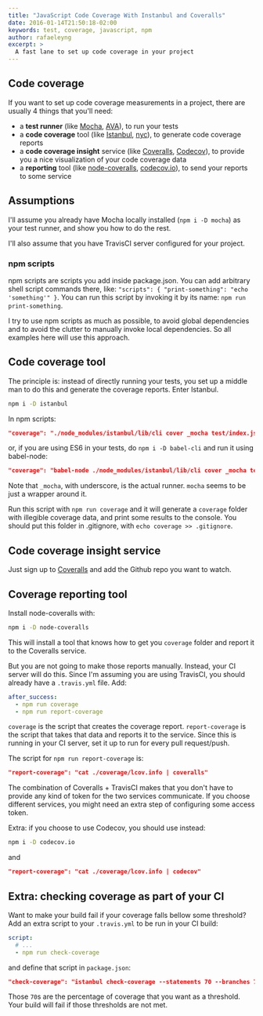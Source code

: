 ```yaml
---
title: "JavaScript Code Coverage With Instanbul and Coveralls"
date: 2016-01-14T21:50:18-02:00
keywords: test, coverage, javascript, npm
author: rafaeleyng
excerpt: >
  A fast lane to set up code coverage in your project
---
```


## Code coverage

If you want to set up code coverage measurements in a project, there are usually 4 things that you'll need:

- a **test runner** (like [Mocha](https://github.com/mochajs/mocha), [AVA](https://github.com/sindresorhus/ava)), to run your tests
- a **code coverage** tool (like [Istanbul](https://github.com/gotwarlost/istanbul), [nyc](https://github.com/bcoe/nyc)), to generate code coverage reports
- a **code coverage insight** service (like [Coveralls](https://coveralls.io/), [Codecov](https://codecov.io/)), to provide you a nice visualization of your code coverage data
- a **reporting** tool (like [node-coveralls](https://github.com/nickmerwin/node-coveralls), [codecov.io](https://github.com/cainus/codecov.io/)), to send your reports to some service

## Assumptions

I'll assume you already have Mocha locally installed (`npm i -D mocha`) as your test runner, and show you how to do the rest.

I'll also assume that you have TravisCI server configured for your project.

### npm scripts

npm scripts are scripts you add inside package.json. You can add arbitrary shell script commands there, like: `"scripts": { "print-something": "echo 'something'" }`. You can run this script by invoking it by its name: `npm run print-something`.

I try to use npm scripts as much as possible, to avoid global dependencies and to avoid the clutter to manually invoke local dependencies. So all examples here will use this approach.


## Code coverage tool

The principle is: instead of directly running your tests, you set up a middle man to do this and generate the coverage reports. Enter Istanbul.

```sh
npm i -D istanbul
```

In npm scripts:

```json
"coverage": "./node_modules/istanbul/lib/cli cover _mocha test/index.js"
```

or, if you are using ES6 in your tests, do `npm i -D babel-cli` and run it using babel-node:

```json
"coverage": "babel-node ./node_modules/istanbul/lib/cli cover _mocha test/index.js"
```

Note that `_mocha`, with underscore, is the actual runner. `mocha` seems to be just a wrapper around it.

Run this script with `npm run coverage` and it will generate a `coverage` folder with illegible coverage data, and print some results to the console. You should put this folder in .gitignore, with `echo coverage >> .gitignore`.


## Code coverage insight service

Just sign up to [Coveralls](https://coveralls.io/) and add the Github repo you want to watch.


## Coverage reporting tool

Install node-coveralls with:

```sh
npm i -D node-coveralls
```

This will install a tool that knows how to get you `coverage` folder and report it to the Coveralls service.

But you are not going to make those reports manually. Instead, your CI server will do this. Since I'm assuming you are using TravisCI, you should already have a `.travis.yml` file. Add:

```yml
after_success:
  - npm run coverage
  - npm run report-coverage
```

`coverage` is the script that creates the coverage report. `report-coverage` is the script that takes that data and reports it to the service. Since this is running in your CI server, set it up to run for every pull request/push.

The script for `npm run report-coverage` is:

```json
"report-coverage": "cat ./coverage/lcov.info | coveralls"
```

The combination of Coveralls + TravisCI makes that you don't have to provide any kind of token for the two services communicate. If you choose different services, you might need an extra step of configuring some access token.

Extra: if you choose to use Codecov, you should use instead:

```sh
npm i -D codecov.io
```

and

```json
"report-coverage": "cat ./coverage/lcov.info | codecov"
```

## Extra: checking coverage as part of your CI

Want to make your build fail if your coverage falls bellow some threshold? Add an extra script to your `.travis.yml` to be run in your CI build:

```yml
script:
  # ...
  - npm run check-coverage
```

and define that script in `package.json`:

```json
"check-coverage": "istanbul check-coverage --statements 70 --branches 70 --functions 70 --lines 70",
```

Those `70`s are the percentage of coverage that you want as a threshold. Your build will fail if those thresholds are not met.
